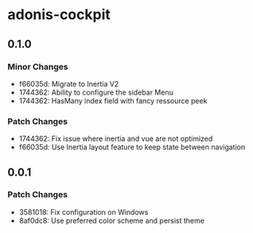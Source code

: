 # adonis-cockpit

## 0.1.0

### Minor Changes

- f66035d: Migrate to Inertia V2
- 1744362: Ability to configure the sidebar Menu
- 1744362: HasMany index field with fancy ressource peek

### Patch Changes

- 1744362: Fix issue where inertia and vue are not optimized
- f66035d: Use Inertia layout feature to keep state between navigation

## 0.0.1

### Patch Changes

- 3581018: Fix configuration on Windows
- 8af0dc8: Use preferred color scheme and persist theme
